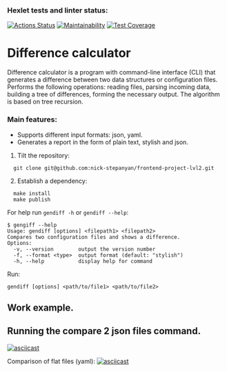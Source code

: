 ### Hexlet tests and linter status:
[![Actions Status](https://github.com/nick-stepanyan/frontend-project-lvl2/workflows/hexlet-check/badge.svg)](https://github.com/nick-stepanyan/frontend-project-lvl2/actions)
[![Maintainability](https://api.codeclimate.com/v1/badges/082f8dd87e9c505756d8/maintainability)](https://codeclimate.com/github/nick-stepanyan/frontend-project-lvl2/maintainability)
[![Test Coverage](https://api.codeclimate.com/v1/badges/082f8dd87e9c505756d8/test_coverage)](https://codeclimate.com/github/nick-stepanyan/frontend-project-lvl2/test_coverage)
# Difference calculator
Difference calculator is a program with command-line interface (CLI) that generates a difference between two data structures or configuration files. Performs the following operations: reading files, parsing incoming data, building a tree of differences, forming the necessary output. The algorithm is based on tree recursion.

### Main features:
* Supports different input formats: json, yaml.
* Generates a report in the form of plain text, stylish and json.


1. Tilt the repository:
```
  git clone git@github.com:nick-stepanyan/frontend-project-lvl2.git
```
2. Establish a dependency:
```
  make install
  make publish
```
For help run `gendiff -h` or `gendiff --help`:
```
$ gengiff --help
Usage: gendiff [options] <filepath1> <filepath2>
Compares two configuration files and shows a difference.
Options:
  -v, --version        output the version number
  -f, --format <type>  output format (default: "stylish")
  -h, --help           display help for command
```
Run:
```
gendiff [options] <path/to/file1> <path/to/file2>
```
## Work example.

## Running the compare 2 json files command.

[![asciicast](https://asciinema.org/a/gZpDVLtgUGOdvfF5VbRKnG0EV.svg)](https://asciinema.org/a/gZpDVLtgUGOdvfF5VbRKnG0EV)

Comparison of flat files (yaml):
[![asciicast](https://asciinema.org/a/IN9ntO05zh6dKb5BZyWr9bVxg.svg)](https://asciinema.org/a/IN9ntO05zh6dKb5BZyWr9bVxg)
